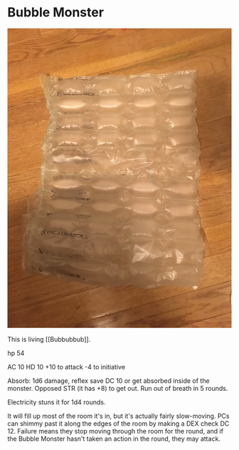 # Bubble Monster

![Bubble monster](../media/51783089306_a33ade4f69_k.jpg)

This is living [[Bubbubbub]].

hp 54

AC 10
HD 10
+10 to attack
-4 to initiative

Absorb: 1d6 damage, reflex save DC 10 or get absorbed inside of the monster. Opposed STR (it has +8) to get out. Run out of breath in 5 rounds.

Electricity stuns it for 1d4 rounds.

It will fill up most of the room it's in, but it's actually fairly slow-moving. PCs can shimmy past it along the edges of the room by making a DEX check DC 12. Failure means they stop moving through the room for the round, and if the Bubble Monster hasn't taken an action in the round, they may attack.
